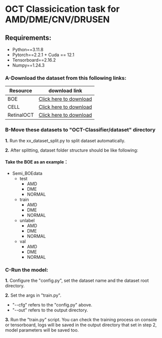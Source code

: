 # OCT Classicication task for AMD/DME/CNV/DRUSEN
## Requirements:
  * Python==3.11.8
  * Pytorch==2.2.1 + Cuda == 12.1
  * Tensorboard==2.16.2
  * Numpy==1.24.3
### A-Download the dataset from this following links:
  | Resource | download link |
  | -------- | -------- |
  | BOE    | [Click here to download](https://people.duke.edu/~sf59/Srinivasan_BOE_2014_dataset.htm) |
  | CELL    | [Click here to download](https://www.kaggle.com/datasets/paultimothymooney/kermany2018) |
  | RetinalOCT    | [Click here to download](https://www.kaggle.com/datasets/obulisainaren/retinal-oct-c8) |
### B-Move these datasets to "OCT-Classifier/dataset" directory
  **1.**  Run the xx_dataset_split.py to split dataset automatically.
  
  **2.**  After splitting, dataset folder structure should be like following:
  #### Take the BOE as an example：
  - Semi_BOEdata
    - test
      - AMD
      - DME
      - NORMAL
    - train
      - AMD
      - DME
      - NORMAL
    - unlabel
      - AMD
      - DME
      - NORMAL
    - val
      - AMD
      - DME
      - NORMAL
### C-Run the model:
  **1.** Configure the "config.py", set the dataset name and the dataset root directory.

  **2.** Set the args in "train.py". 
   - "--cfg" refers to the "config.py" above.
   - "--out" refers to the output directory.

  **3.** Run the "train.py" script. You can check the training process on console or tensorboard, logs will be saved in the output directory that set in step 2, model parameters will be saved too.
 
